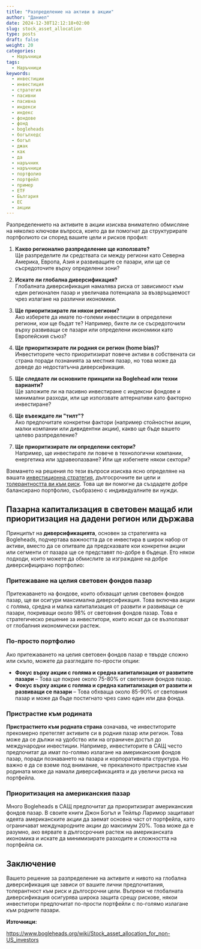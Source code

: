 ```yaml
---
title: "Разпределение на активи в акции"
author: "Даниел"
date: 2024-12-30T12:12:18+02:00
slug: stock_asset_allocation
type: posts
draft: false
weight: 20
categories:
  - Наръчници
tags:
  - Наръчници
keywords:
  - инвестиции
  - инвестиция
  - стратегия
  - пасивни
  - пасивна
  - индекси
  - индекс
  - фондове
  - фонд
  - bogleheads
  - богълхедс
  - богъл
  - джак
  - как
  - да
  - наръчник
  - наръчници
  - портфолио
  - портфейл
  - пример
  - ETF
  - България
  - ЕС
  - акции
---
```


Разпределението на активите в акции изисква внимателно обмисляне на няколко ключови въпроса, които да ви помогнат да структурирате портфолиото си според вашите цели и рисков профил:

1.  **Какво регионално разпределение ще използвате?**  
    Ще разпределите ли средствата си между региони като Северна Америка, Европа, Азия и развиващите се пазари, или ще се съсредоточите върху определени зони?
    
2.  **Искате ли глобална диверсификация?**  
    Глобалната диверсификация намалява риска от зависимост към един регионален пазар и увеличава потенциала за възвръщаемост чрез излагане на различни икономики.
    
3.  **Ще приоритизирате ли някои региони?**  
    Ако изберете да имате по-големи инвестиции в определени региони, кои ще бъдат те? Например, бихте ли се съсредоточили върху развиващи се пазари или определени икономики като Европейския съюз?
    
4.  **Ще приоритизирате ли родния си регион (home bias)?**  
    Инвеститорите често приоритизират повече активи в собствената си страна поради познанията за местния пазар, но това може да доведе до недостатъчна диверсификация.
    
5.  **Ще следвате ли основните принципи на Boglehead или техни варианти?**  
    Ще заложите ли на пасивно инвестиране с индексни фондове и минимални разходи, или ще използвате алтернативи като факторно инвестиране?
    
6.  **Ще въвеждате ли "тилт"?**  
    Ако предпочитате конкретни фактори (например стойностни акции, малки компании или дивидентни акции), какво ще бъде вашето целево разпределение?
    
7.  **Ще приоритизирате ли определени сектори?**  
    Например, ще инвестирате ли повече в технологични компании, енергетика или здравеопазване? Или ще избегнете някои сектори?
    

Вземането на решения по тези въпроси изисква ясно определяне на вашата [инвестиционна стратегия](/posts/investment_policy_statement), дългосрочните ви цели и [толерантността ви към риск](/posts/risk_tolerance). Това ще ви помогне да създадете добре балансирано портфолио, съобразено с индивидуалните ви нужди.

## Пазарна капитализация в световен мащаб или приоритизация на дадени регион или държава

Принципът на **диверсификацията**, основен за стратегията на Bogleheads, подчертава важността да се инвестира в широк набор от активи, вместо да се опитвате да предсказвате кои конкретни акции или сегменти от пазара ще се представят по-добре в бъдеще. Ето някои подходи, които можете да обмислите за изграждане на добре диверсифицирано портфолио:

### Притежаване на целия световен фондов пазар

Притежаването на фондове, които обхващат целия световен фондов пазар, ще ви осигури максимална диверсификация. Това включва акции с голяма, средна и малка капитализация от развити и развиващи се пазари, покриващи около 98% от световния фондов пазар. Това е стратегическо решение за инвеститори, които искат да се възползват от глобалния икономически растеж.

### По-просто портфолио

Ако притежаването на целия световен фондов пазар е твърде сложно или скъпо, можете да разгледате по-прости опции:

-   **Фокус върху акции с голяма и средна капитализация от развитите пазари** – Това ще покрие около 75-80% от световния фондов пазар.
-   **Фокус върху акции с голяма и средна капитализация от развити и развиващи се пазари** – Това обхваща около 85-90% от световния пазар и може да бъде постигнато чрез само един или два фонда.

### Пристрастие към родината

**Пристрастието към родната страна** означава, че инвеститорите прекомерно претеглят активите си в родния пазар или регион. Това може да се дължи на удобство или на ограничен достъп до международни инвестиции. Например, инвеститорите в САЩ често предпочитат да имат по-голямо излагане на американския фондов пазар, поради познаването на пазара и корпоративната структура. Но важно е да се вземе под внимание, че прекаленото пристрастие към родината може да намали диверсификацията и да увеличи риска на портфейла.

### Приоритизация на американския пазар

Много Bogleheads в САЩ предпочитат да приоритизират американския фондов пазар. В своите книги Джон Богъл и Тейлър Ларимор защитават идеята американските акции да заемат основна част от портфейла, като ограничават международните акции до максимум 20%. Това може да е разумно, ако вярвате в дългосрочния растеж на американската икономика и искате да минимизирате разходите и сложността на портфейла си.

## Заключение

Вашето решение за разпределение на активите и нивото на глобална диверсификация ще зависи от вашите лични предпочитания, толерантност към риск и дългосрочни цели. Въпреки че глобалната диверсификация осигурява широка защита срещу рискове, някои инвеститори предпочитат по-прости портфейли с по-голямо излагане към родните пазари.


**Източници:**

https://www.bogleheads.org/wiki/Stock_asset_allocation_for_non-US_investors
